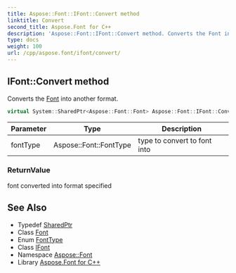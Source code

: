 ```yaml
---
title: Aspose::Font::IFont::Convert method
linktitle: Convert
second_title: Aspose.Font for C++
description: 'Aspose::Font::IFont::Convert method. Converts the Font into another format in C++.'
type: docs
weight: 100
url: /cpp/aspose.font/ifont/convert/
---
```

## IFont::Convert method


Converts the [Font](../../font/) into another format.

```cpp
virtual System::SharedPtr<Aspose::Font::Font> Aspose::Font::IFont::Convert(Aspose::Font::FontType fontType)=0
```


| Parameter | Type | Description |
| --- | --- | --- |
| fontType | Aspose::Font::FontType | type to convert to font into |

### ReturnValue

font converted into format specified

## See Also

* Typedef [SharedPtr](../../../system/sharedptr/)
* Class [Font](../../font/)
* Enum [FontType](../../fonttype/)
* Class [IFont](../)
* Namespace [Aspose::Font](../../)
* Library [Aspose.Font for C++](../../../)
